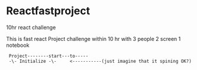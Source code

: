 # Reactfastproject
10hr react challenge


This is fast react Project challenge within 10 hr
with 3 people
     2 screen
     1 notebook
     
     Project--------start---to-----
     -\- Initialize -\-     <-----------(just imagine that it spining OK?)

